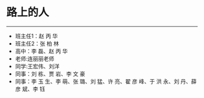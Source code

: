 ﻿# 路上的人

---

- 班主任1：赵 丙 华
- 班主任2：张 柏 林
- 高中：李 磊、赵 丙 华
- 老师:连丽丽老师
- 同学:王宏伟、刘洋
- 同事：刘 栋、贾 岩、李 文 豪
- 同事：李 玉 生、李 萌、张 璐、刘 猛、许 亮、翟 彦 峰、于 洪 永、刘 丹、薛 彦 斌、李 钰
